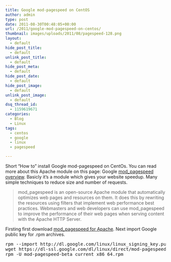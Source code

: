 ```yaml
---
title: Google mod-pagespeed on CentOS
author: admin
type: post
date: 2011-08-30T00:48:05+00:00
url: /2011/google-mod-pagespeed-on-centos/
thumbnail: images/uploads/2011/08/pagespeed-128.png
layout:
  - default
hide_post_title:
  - default
unlink_post_title:
  - default
hide_post_meta:
  - default
hide_post_date:
  - default
hide_post_image:
  - default
unlink_post_image:
  - default
dsq_thread_id:
  - 1159619671
categories:
  - Blog
  - Linux
tags:
  - centos
  - google
  - linux
  - pagespeed

---
```

Short &#8220;How to&#8221; install Google mod-pagespeed on CentOs. You can read more about this Apache module on this page: Google [mod_pagespeed overview](http://code.google.com/speed/page-speed/docs/module.html). Basicly it&#8217;s a module which gives your website speedup. Many simple techniques to reduce size and number of requests.

<!--more-->

> mod\_pagespeed is an open-source Apache module that automatically optimizes web pages and resources on them. It does this by rewriting the resources using filters that implement web performance best practices. Webmasters and web developers can use mod\_pagespeed to improve the performance of their web pages when serving content with the Apache HTTP Server.

Firsting first download [mod_pagespeed for Apache](http://code.google.com/speed/page-speed/download.html). Next import Google public key for .rpm archives.

<pre class="brush: plain; title: ; notranslate" title="">rpm --import http://dl.google.com/linux/linux_signing_key.pub
wget https://dl-ssl.google.com/dl/linux/direct/mod-pagespeed-beta_current_x86_64.rpm
rpm -U mod-pagespeed-beta_current_x86_64.rpm
</pre>